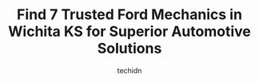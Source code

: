 ---
layout: ampstory
image: https://images.unsplash.com/photo-1621772991673-de61ffe34408?ixlib=rb-4.0.3&ixid=MnwxMjA3fDB8MHxwaG90by1wYWdlfHx8fGVufDB8fHx8&auto=format&fit=crop&w=640&h=853&q=80
author: techidn
featured: false
description: When it comes to finding reliable automotive experts in Wichita KS, USA, look no further than the 7 best Ford Mechanic in the area. With their exceptional skills and dedication to providing 
title: Find 7 Trusted Ford Mechanics in Wichita KS for Superior Automotive Solutions
cover:
   title: Find 7 Trusted Ford Mechanics in Wichita KS for Superior Automotive Solutions
   subtitle: Rickpate
   background: https://images.unsplash.com/photo-1621772991673-de61ffe34408?ixlib=rb-4.0.3&ixid=MnwxMjA3fDB8MHxwaG90by1wYWdlfHx8fGVufDB8fHx8&auto=format&fit=crop&w=640&h=853&q=80

pages: 
 - layout: thirds
   top: <h1>#1 Mel Hambelton Ford</h1>
   bottom: "<p>I had been looking for a 2020 Ford Fusion Titanium for about a month. I looked on your website several times and found exactly what I was looking for! Called on Thursday </p>"
   background: https://www.knot35.com/toplist/wp-content/uploads/2023/06/best-ford-mechanic-1-in-wichita-ks-1685834575.jpeg
   backgroundblur: true
 - layout: thirds
   top: <h1>#2 Quick Lane Tire & Auto at Mel Hambelton Ford</h1>
   bottom: "<p>11625 W Kellogg Dr, Wichita, KS 67209, United States</p>"
   background: https://www.knot35.com/toplist/wp-content/uploads/2023/06/best-ford-mechanic-2-in-wichita-ks-1685834576.jpeg
   cta:
      link: https://www.knot35.com/toplist/find-7-trusted-ford-mechanics-in-wichita-ks-for-superior-automotive-solutions/
      text: Find 7 Trusted Ford Mechanics in Wichita KS for Superior Automotive Solutions
 - layout: thirds
   top: <h1>#3 Rusty Eck Collision Repair Center</h1>
   bottom: "<p>351 S Armour Dr, Wichita, KS 67207, United States</p>"
   background: https://www.knot35.com/toplist/wp-content/uploads/2023/06/best-ford-mechanic-3-in-wichita-ks-1685834576.jpeg
   cta:
      link: https://www.knot35.com/toplist/find-7-trusted-ford-mechanics-in-wichita-ks-for-superior-automotive-solutions/
      text: Find 7 Trusted Ford Mechanics in Wichita KS for Superior Automotive Solutions
 - layout: thirds
   top: <h1>#4 THE MODEL A MEDIC LLC</h1>
   bottom: "<p>2045 Bedford St, Wichita, KS 67207, United States</p>"
   background: https://images.unsplash.com/photo-1488554378835-f7acf46e6c98?ixlib=rb-4.0.3&ixid=MnwxMjA3fDB8MHxwaG90by1wYWdlfHx8fGVufDB8fHx8&auto=format&fit=crop&w=640&h=853&q=80
   cta:
      link: https://www.knot35.com/toplist/find-7-trusted-ford-mechanics-in-wichita-ks-for-superior-automotive-solutions/
      text: Find 7 Trusted Ford Mechanics in Wichita KS for Superior Automotive Solutions
 - layout: thirds
   top: <h1>#5 Ford Service</h1>
   bottom: "<p>Wichita, KS 67207, United States</p>"
   background: https://images.unsplash.com/photo-1591393223703-56fe1347ac62?ixlib=rb-4.0.3&ixid=MnwxMjA3fDB8MHxwaG90by1wYWdlfHx8fGVufDB8fHx8&auto=format&fit=crop&w=640&h=853&q=80
   cta:
      link: https://www.knot35.com/toplist/find-7-trusted-ford-mechanics-in-wichita-ks-for-superior-automotive-solutions/
      text: Find 7 Trusted Ford Mechanics in Wichita KS for Superior Automotive Solutions
 - layout: thirds
   top: <h1>#6 Eds Auto Service</h1>
   bottom: "<p>1002 E Lincoln St, Wichita, KS 67211, United States</p>"
   background: https://images.unsplash.com/photo-1522441815192-d9f04eb0615c?ixlib=rb-4.0.3&ixid=MnwxMjA3fDB8MHxwaG90by1wYWdlfHx8fGVufDB8fHx8&auto=format&fit=crop&w=640&h=853&q=80
   cta:
      link: https://www.knot35.com/toplist/find-7-trusted-ford-mechanics-in-wichita-ks-for-superior-automotive-solutions/
      text: Find 7 Trusted Ford Mechanics in Wichita KS for Superior Automotive Solutions
 - layout: thirds
   top: <h1>#7 Mel Hambelton Ford, Inc. Service</h1>
   bottom: "<p>11771 W Kellogg Dr, Wichita, KS 67209, United States</p>"
   background: https://images.unsplash.com/photo-1527066579998-dbbae57f45ce?ixlib=rb-4.0.3&ixid=MnwxMjA3fDB8MHxwaG90by1wYWdlfHx8fGVufDB8fHx8&auto=format&fit=crop&w=640&h=853&q=80
   cta:
      link: https://www.knot35.com/toplist/find-7-trusted-ford-mechanics-in-wichita-ks-for-superior-automotive-solutions/
      text: Find 7 Trusted Ford Mechanics in Wichita KS for Superior Automotive Solutions
 - layout: thirds
   middle: Continue reading...
   background: https://images.unsplash.com/photo-1546497974-b213c9efb599?ixlib=rb-4.0.3&ixid=MnwxMjA3fDB8MHxwaG90by1wYWdlfHx8fGVufDB8fHx8&auto=format&fit=crop&w=640&h=853&q=80
   cta:
      link: https://www.knot35.com/toplist/find-7-trusted-ford-mechanics-in-wichita-ks-for-superior-automotive-solutions/
      text: Find 7 Trusted Ford Mechanics in Wichita KS for Superior Automotive Solutions
      
---
